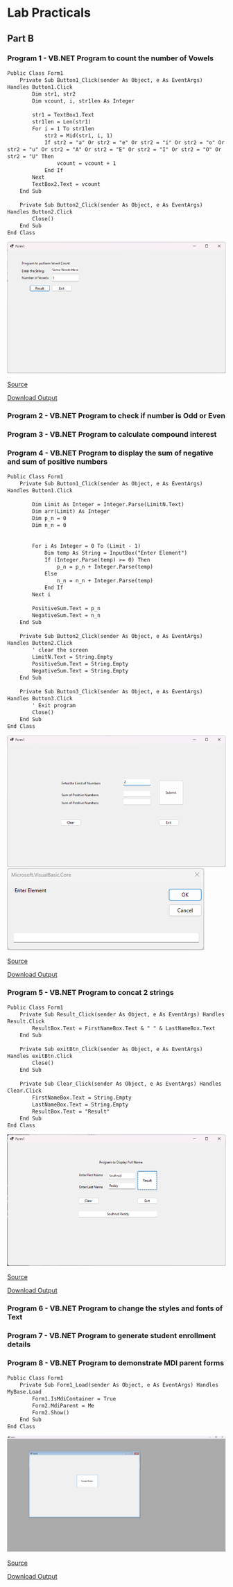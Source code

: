 # Lab Practicals
## Part B
### Program 1 - VB.NET Program to count the number of Vowels

```vbnet
Public Class Form1
    Private Sub Button1_Click(sender As Object, e As EventArgs) Handles Button1.Click
        Dim str1, str2
        Dim vcount, i, str1len As Integer

        str1 = TextBox1.Text
        str1len = Len(str1)
        For i = 1 To str1len
            str2 = Mid(str1, i, 1)
            If str2 = "a" Or str2 = "e" Or str2 = "i" Or str2 = "o" Or str2 = "u" Or str2 = "A" Or str2 = "E" Or str2 = "I" Or str2 = "O" Or str2 = "U" Then
                vcount = vcount + 1
            End If
        Next
        TextBox2.Text = vcount
    End Sub

    Private Sub Button2_Click(sender As Object, e As EventArgs) Handles Button2.Click
        Close()
    End Sub
End Class
```

![Screenshot](screenshots/vowels.png)

[Source](https://github.com/sounddrill31/VowelCountApp/blob/main/source/VowelCountApp/Form1.vb)

[Download Output](https://github.com/sounddrill31/VowelCountApp/releases/download/12115653768/VowelCountApp-windows-latest-12115653768.zip)
### Program 2 - VB.NET Program to check if number is Odd or Even
### Program 3 - VB.NET Program to calculate compound interest
### Program 4 - VB.NET Program to display the sum of negative and sum of positive numbers 
```vbnet
Public Class Form1
    Private Sub Button1_Click(sender As Object, e As EventArgs) Handles Button1.Click

        Dim Limit As Integer = Integer.Parse(LimitN.Text)
        Dim arr(Limit) As Integer
        Dim p_n = 0
        Dim n_n = 0


        For i As Integer = 0 To (Limit - 1)
            Dim temp As String = InputBox("Enter Element")
            If (Integer.Parse(temp) >= 0) Then
                p_n = p_n + Integer.Parse(temp)
            Else
                n_n = n_n + Integer.Parse(temp)
            End If
        Next i

        PositiveSum.Text = p_n
        NegativeSum.Text = n_n
    End Sub

    Private Sub Button2_Click(sender As Object, e As EventArgs) Handles Button2.Click
        ' clear the screen
        LimitN.Text = String.Empty
        PositiveSum.Text = String.Empty
        NegativeSum.Text = String.Empty
    End Sub

    Private Sub Button3_Click(sender As Object, e As EventArgs) Handles Button3.Click
        ' Exit program
        Close()
    End Sub
End Class
```

![Screenshot](screenshots/sumnum.png)
![Screenshot of Popup](screenshots/sumnumpopup.png)

[Source](https://github.com/sounddrill31/SumNum_Winforms/blob/main/SumNum/Form1.vb)

[Download Output](https://github.com/sounddrill31/SumNum_Winforms/releases/download/11983858383/SumNum-windows-latest-11983858383.zip)
### Program 5 - VB.NET Program to concat 2 strings
```vbnet
Public Class Form1
    Private Sub Result_Click(sender As Object, e As EventArgs) Handles Result.Click
        ResultBox.Text = FirstNameBox.Text & " " & LastNameBox.Text
    End Sub

    Private Sub exitBtn_Click(sender As Object, e As EventArgs) Handles exitBtn.Click
        Close()
    End Sub

    Private Sub Clear_Click(sender As Object, e As EventArgs) Handles Clear.Click
        FirstNameBox.Text = String.Empty
        LastNameBox.Text = String.Empty
        ResultBox.Text = "Result"
    End Sub
End Class
```

![Screenshot](screenshots/concat.png)

[Source](https://github.com/sounddrill31/Concat2Strings_WinForms/blob/main/Concat2Strings/Form1.vb)

[Download Output](https://github.com/sounddrill31/Concat2Strings_WinForms/releases/download/12115871070/Concat2Strings-windows-latest-12115871070.zip)
### Program 6 - VB.NET Program to change the styles and fonts of Text
### Program 7 - VB.NET Program to generate student enrollment details
### Program 8 - VB.NET Program to demonstrate MDI parent forms
```vbnet
Public Class Form1
    Private Sub Form1_Load(sender As Object, e As EventArgs) Handles MyBase.Load
        Form1.IsMdiContainer = True
        Form2.MdiParent = Me
        Form2.Show()
    End Sub
End Class
```

![Screenshot](screenshots/mdiexample.png)

[Source](https://github.com/sounddrill31/MDIFormsExample_Winforms/blob/main/Form1.vb)

[Download Output](https://github.com/sounddrill31/MDIFormsExample_Winforms/releases/download/12080036688/MDIFormsExample-windows-latest-12080036688.zip)